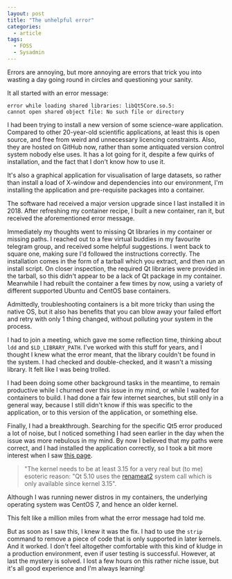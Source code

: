 ```yaml
---
layout: post
title: "The unhelpful error"
categories:
  - article
tags:
  - FOSS
  - Sysadmin
---
```


Errors are annoying, but more annoying are errors that trick you into wasting a
day going round in circles and questioning your sanity.

It all started with an error message:

```
error while loading shared libraries: libQt5Core.so.5: 
cannot open shared object file: No such file or directory
```

I had been trying to install a new version of some science-ware application.
Compared to other 20-year-old scientific applications, at least this is open
source, and free from weird and unnecessary licencing constraints. Also, they
are hosted on GitHub now, rather than some antiquated version control system
nobody else uses. It has a lot going for it, despite a few quirks of
installation, and the fact that I don't know how to use it.

It's also a graphical application for visualisation of large datasets, so rather
than install a load of X-window and dependencies into our environment, I'm
installing the application and pre-requisite packages into a container.

The software had received a major version upgrade since I last installed it
in 2018. After refreshing my container recipe, I built a new container, ran it,
but received the aforementioned error message.

Immediately my thoughts went to missing Qt libraries in my container or missing paths. I reached
out to a few virtual buddies in my favourite telegram group, and received some
helpful suggestions. I went back to square one, making sure I'd followed the
instructions correctly. The installation comes in the form of a tarball which
you extract, and then run an install script. On closer inspection, the required
Qt libraries were provided in the tarball, so this didn't appear to be a lack
of Qt package in my container. Meanwhile I had rebuilt the container a few
times by now, using a variety of different supported Ubuntu and CentOS base
containers.

Admittedly, troubleshooting containers is a bit more tricky than using the
native OS, but it also has benefits that you can blow away your failed effort
and retry with only 1 thing changed, without polluting your system in the
process.

I had to join a meeting, which gave me some reflection time, thinking about
`ldd` and `$LD_LIBRARY_PATH`. I've worked with this stuff for years, and I
thought I knew what the error meant, that the library couldn't be found in the
system. I had checked and double-checked, and it wasn't a missing library. It
felt like I was being trolled. 

I had been doing some other background tasks in the meantime, to remain
productive while I churned over this issue in my mind, or while I waited for
containers to build. I had done a fair few internet searches, but still only in
a general way, because I still didn't know if this was specific to the
application, or to this version of the application, or something else. 

Finally, I had a breakthrough. Searching for the specific Qt5 error produced a
lot of noise, but I noticed something I had seen earlier in the day when the issue
was more nebulous in my mind. By now I believed that my paths were correct, and
I had installed the application correctly, so I took a bit more interest when I
saw [this page](https://itectec.com/ubuntu/ubuntu-ubuntu-18-4-libqt5core-so-5-cannot-open-shared-object-file-no-such-file-or-directory/).

> "The kernel needs to be at least 3.15 for a very real but (to me) esoteric
> reason: "Qt 5.10 uses the [renameat2](https://man7.org/linux/man-pages/man2/rename.2.html)
> system call which is only available since kernel 3.15". 

Although I was running newer distros in my containers, the underlying operating
system was CentOS 7, and hence an older kernel. 

This felt like a million miles from what the error message had told me.

But as soon as I saw this, I knew it was the fix. I had to use the `strip`
command to remove a piece of code that is only supported in later kernels. And
it worked. I don't feel altogether comfortable with this kind of kludge in a
production environment, even if user testing is successful. However, at last
the mystery is solved. I lost a few hours on this rather niche issue, but it's
all good experience and I'm always learning!
